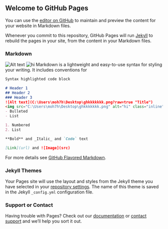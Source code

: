 ## Welcome to GitHub Pages

You can use the [editor on GitHub](https://github.com/MoeHdaib/HashTime/edit/gh-pages/index.md) to maintain and preview the content for your website in Markdown files.

Whenever you commit to this repository, GitHub Pages will run [Jekyll](https://jekyllrb.com/) to rebuild the pages in your site, from the content in your Markdown files.

### Markdown
![Alt text](C:\Users\moh7h\Desktop\ghkkkkkkk.png?raw=true "Title")
<img src="C:\Users\moh7h\Desktop\ghkkkkkkk.png" alt="hi" class="inline"/>
Markdown is a lightweight and easy-to-use syntax for styling your writing. It includes conventions for

```markdown
Syntax highlighted code block

# Header 1
## Header 2
### Header 3
![Alt text](C:\Users\moh7h\Desktop\ghkkkkkkk.png?raw=true "Title")
<img src="C:\Users\moh7h\Desktop\ghkkkkkkk.png" alt="hi" class="inline"/>
- Bulleted
- List

1. Numbered
2. List

**Bold** and _Italic_ and `Code` text

[Link](url) and ![Image](src)
```

For more details see [GitHub Flavored Markdown](https://guides.github.com/features/mastering-markdown/).

### Jekyll Themes

Your Pages site will use the layout and styles from the Jekyll theme you have selected in your [repository settings](https://github.com/MoeHdaib/HashTime/settings). The name of this theme is saved in the Jekyll `_config.yml` configuration file.

### Support or Contact

Having trouble with Pages? Check out our [documentation](https://docs.github.com/categories/github-pages-basics/) or [contact support](https://github.com/contact) and we’ll help you sort it out.
